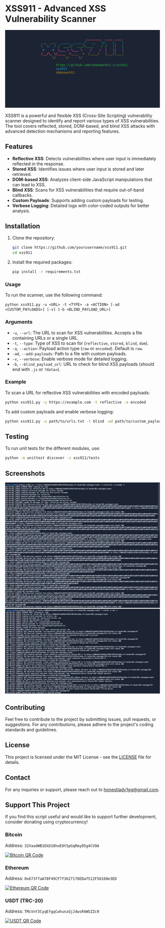 # XSS911 - Advanced XSS Vulnerability Scanner

![Preview](screenshots/xss911.PNG)

XSS911 is a powerful and flexible XSS (Cross-Site Scripting) vulnerability scanner designed to identify and report various types of XSS vulnerabilities. The tool covers reflected, stored, DOM-based, and blind XSS attacks with advanced detection mechanisms and reporting features.

## Features

- **Reflective XSS**: Detects vulnerabilities where user input is immediately reflected in the response.
- **Stored XSS**: Identifies issues where user input is stored and later retrieved.
- **DOM-based XSS**: Analyzes client-side JavaScript manipulations that can lead to XSS.
- **Blind XSS**: Scans for XSS vulnerabilities that require out-of-band callbacks.
- **Custom Payloads**: Supports adding custom payloads for testing.
- **Verbose Logging**: Detailed logs with color-coded outputs for better analysis.

## Installation

1. Clone the repository:
   ```bash
   git clone https://github.com/yourusername/xss911.git
   cd xss911
   ```
2. Install the required packages:
   ```bash
   pip install -r requirements.txt
   ```
### Usage
To run the scanner, use the following command:
```
python xss911.py -u <URL> -t <TYPE> -a <ACTION> [-ad <CUSTOM_PAYLOADS>] [-v] [-b <BLIND_PAYLOAD_URL>]
```

### Arguments

- `-u`, `--url`: The URL to scan for XSS vulnerabilities. Accepts a file containing URLs or a single URL.
- `-t`, `--type`: Type of XSS to scan for (`reflective`, `stored`, `blind`, `dom`).
- `-a`, `--action`: Payload action type (`raw` or `encoded`). Default is `raw`.
- `-ad`, `--add-payloads`: Path to a file with custom payloads.
- `-v`, `--verbose`: Enable verbose mode for detailed logging.
- `-b`, `--blind_payload_url`: URL to check for blind XSS payloads (should end with `.js` or `?data=`).

### Example

To scan a URL for reflective XSS vulnerabilities with encoded payloads:
```bash
python xss911.py -u https://example.com -t reflective -a encoded
```

To add custom payloads and enable verbose logging:
```bash
python xss911.py -u path/to/urls.txt -t blind -ad path/to/custom_payloads.json -v
```

## Testing

To run unit tests for the different modules, use:
```bash
python -m unittest discover -s xss911/tests
```

## Screenshots

![Preview](screenshots/xss911.png)![Preview](screenshots/xss911s.png)

## Contributing

Feel free to contribute to the project by submitting issues, pull requests, or suggestions. For any contributions, please adhere to the project's coding standards and guidelines.

## License

This project is licensed under the MIT License - see the [LICENSE](./LICENSE) file for details.

## Contact

For any inquiries or support, please reach out to [honestlady1gg@gmail.com](mailto:honestlady1gg@gmail.com).

## Support This Project

If you find this script useful and would like to support further development, consider donating using cryptocurrency!

### Bitcoin
Address: `32VaadWB1EkD18hoE8t5pGqRmyD5g4CV9A`

[![Bitcoin QR Code](https://github.com/user-attachments/assets/83bbedff-f793-4797-9a50-391ab8a2a838)](https://github.com/user-attachments/assets/83bbedff-f793-4797-9a50-391ab8a2a838)

### Ethereum
Address: `0x673ffaA78F49CF7f3627178EDaf512F58160e3ED`

[![Ethereum QR Code](https://github.com/user-attachments/assets/e537afb6-cc0f-4ef6-9beb-0a9002a32014)](https://github.com/user-attachments/assets/e537afb6-cc0f-4ef6-9beb-0a9002a32014)

### USDT (TRC-20)
Address: `TMcVnY3CyqEfgqCwhunzGjJdwsR4WSZZc9`

[![USDT QR Code](https://github.com/user-attachments/assets/d4666b3a-bbca-42d5-85c0-df4e21b96203)](https://github.com/user-attachments/assets/d4666b3a-bbca-42d5-85c0-df4e21b96203)
```

